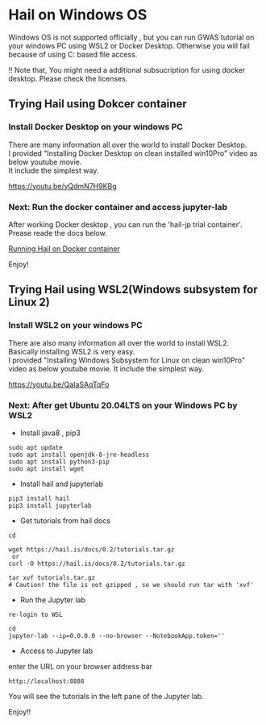 # Hail on Windows OS
Windows OS is not supported officially , but you can run GWAS tutorial on your windows PC using WSL2 or Docker Desktop.
Otherwise you will fail because of using C: based file access.


!! Note that, You might need a additional subsucription for using docker desktop. Please check the licenses.

## Trying Hail using Dokcer container
### Install Docker Desktop on your windows PC  
There are many information all over the world to install Docker Desktop.  
I provided "Installing Docker Desktop on clean installed win10Pro" video as below youtube movie.  
It include the simplest way.  

https://youtu.be/yQdmN7H9KBg

### Next: Run the docker container and access jupyter-lab   
After working Docker desktop , you can run the 'hail-jp trial container'.  
Prease reade the docs below.  

[Running Hail on Docker container](../for_docker_users/README.md) 


Enjoy! 

## Trying Hail using WSL2(Windows subsystem for Linux 2)  
### Install WSL2 on your windows PC
There are also many information all over the world to install WSL2.  
Basically installing WSL2 is very easy.  
I provided "Installing Windows Subsystem for Linux on clean win10Pro" video as below youtube movie.
It include the simplest way.

https://youtu.be/QaIaSAqTqFo

### Next: After get Ubuntu 20.04LTS on your Windows PC by WSL2 
 - Install java8 , pip3

```
sudo apt update
sudo apt install openjdk-8-jre-headless
sudo apt install python3-pip
sudo apt install wget
```
 - Install hail and jupyterlab
```
pip3 install hail
pip3 install jupyterlab
```

 - Get tutorials from hail docs
```
cd

wget https://hail.is/docs/0.2/tutorials.tar.gz
 or 
curl -O https://hail.is/docs/0.2/tutorials.tar.gz

tar xvf tutorials.tar.gz
# Caution! the file is not gzipped , so we should run tar with 'xvf'
```

 - Run the Jupyter lab 
```
re-login to WSL

cd
jupyter-lab --ip=0.0.0.0 --no-browser --NotebookApp.token=''
```````

 - Access to Jupyter lab  

enter the URL on your browser address bar
```
http://localhost:8888
```

You will see the tutorials in the left pane of the Jupyter lab.  

Enjoy!!



